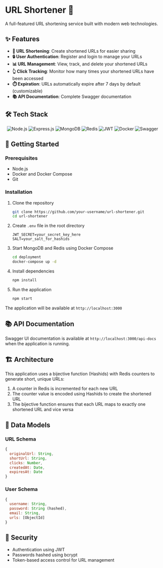 # URL Shortener 🔗

A full-featured URL shortening service built with modern web technologies.

## ✨ Features

- **🔗 URL Shortening**: Create shortened URLs for easier sharing
- **🔒 User Authentication**: Register and login to manage your URLs
- **📊 URL Management**: View, track, and delete your shortened URLs
- **👆 Click Tracking**: Monitor how many times your shortened URLs have been accessed
- **⏱️ Expiration**: URLs automatically expire after 7 days by default (customizable)
- **📚 API Documentation**: Complete Swagger documentation

## 🛠️ Tech Stack

<div align="center">
  <img src="https://img.shields.io/badge/Node.js-339933?style=for-the-badge&logo=nodedotjs&logoColor=white" alt="Node.js" />
  <img src="https://img.shields.io/badge/Express.js-000000?style=for-the-badge&logo=express&logoColor=white" alt="Express.js" />
  <img src="https://img.shields.io/badge/MongoDB-4EA94B?style=for-the-badge&logo=mongodb&logoColor=white" alt="MongoDB" />
  <img src="https://img.shields.io/badge/Redis-DC382D?style=for-the-badge&logo=redis&logoColor=white" alt="Redis" />
  <img src="https://img.shields.io/badge/JWT-000000?style=for-the-badge&logo=JSON%20web%20tokens&logoColor=white" alt="JWT" />
  <img src="https://img.shields.io/badge/Docker-2CA5E0?style=for-the-badge&logo=docker&logoColor=white" alt="Docker" />
  <img src="https://img.shields.io/badge/Swagger-85EA2D?style=for-the-badge&logo=Swagger&logoColor=black" alt="Swagger" />
</div>

## 🚀 Getting Started

### Prerequisites

- Node.js
- Docker and Docker Compose
- Git

### Installation

1. Clone the repository
   ```bash
   git clone https://github.com/your-username/url-shortener.git
   cd url-shortener
   ```

2. Create `.env` file in the root directory
   ```
   JWT_SECRET=your_secret_key_here
   SALT=your_salt_for_hashids
   ```

3. Start MongoDB and Redis using Docker Compose
   ```bash
   cd deployment
   docker-compose up -d
   ```

4. Install dependencies
   ```bash
   npm install
   ```

5. Run the application
   ```bash
   npm start
   ```

The application will be available at `http://localhost:3000`

## 📚 API Documentation

Swagger UI documentation is available at `http://localhost:3000/api-docs` when the application is running.

## 🏗️ Architecture

This application uses a bijective function (Hashids) with Redis counters to generate short, unique URLs:

1. A counter in Redis is incremented for each new URL
2. The counter value is encoded using Hashids to create the shortened URL
3. The bijective function ensures that each URL maps to exactly one shortened URL and vice versa

## 💾 Data Models

### URL Schema
```javascript
{
  originalUrl: String,
  shortUrl: String,
  clicks: Number,
  createdAt: Date,
  expiresAt: Date
}
```

### User Schema
```javascript
{
  username: String,
  password: String (hashed),
  email: String,
  urls: [ObjectId]
}
```

## 🔐 Security

- Authentication using JWT
- Passwords hashed using bcrypt
- Token-based access control for URL management
